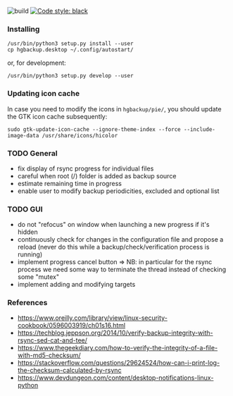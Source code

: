 ![build](https://github.com/HolgerGraef/hgbackup/actions/workflows/build.yml/badge.svg)
[![Code style: black](https://img.shields.io/badge/code%20style-black-000000.svg)](https://github.com/psf/black)

### Installing

    /usr/bin/python3 setup.py install --user
    cp hgbackup.desktop ~/.config/autostart/

or, for development:

    /usr/bin/python3 setup.py develop --user

### Updating icon cache

In case you need to modify the icons in `hgbackup/pie/`, you should update the GTK icon
cache subsequently:

    sudo gtk-update-icon-cache --ignore-theme-index --force --include-image-data /usr/share/icons/hicolor

### TODO General
- fix display of rsync progress for individual files
- careful when root (/) folder is added as backup source
- estimate remaining time in progress
- enable user to modify backup periodicities, excluded and optional list

### TODO GUI
- do not "refocus" on window when launching a new progress if it's hidden
- continuously check for changes in the configuration file and propose a reload
  (never do this while a backup/check/verification process is running)
- implement progress cancel button
  => NB: in particular for the rsync process we need some way to terminate the
  thread instead of checking some "mutex"
- implement adding and modifying targets

### References
- https://www.oreilly.com/library/view/linux-security-cookbook/0596003919/ch01s16.html
- https://techblog.jeppson.org/2014/10/verify-backup-integrity-with-rsync-sed-cat-and-tee/
- https://www.thegeekdiary.com/how-to-verify-the-integrity-of-a-file-with-md5-checksum/
- https://stackoverflow.com/questions/29624524/how-can-i-print-log-the-checksum-calculated-by-rsync
- https://www.devdungeon.com/content/desktop-notifications-linux-python